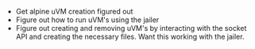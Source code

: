 - Get alpine uVM creation figured out
- Figure out how to run uVM's using the jailer
- Figure out creating and removing uVM's by interacting with the socket API and creating the necessary files. Want this working with the jailer.
